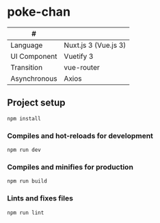 # poke-chan

| # | |
| ---- | ---- |
| Language| Nuxt.js 3 (Vue.js 3) |
| UI Component | Vuetify 3 |
| Transition | vue-router |
| Asynchronous | Axios |

## Project setup
```
npm install
```

### Compiles and hot-reloads for development
```
npm run dev
```

### Compiles and minifies for production
```
npm run build
```

### Lints and fixes files
```
npm run lint
```
</details>
